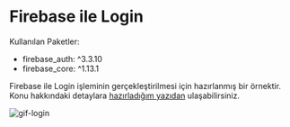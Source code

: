 # Firebase ile Login

Kullanılan Paketler:

  - firebase_auth: ^3.3.10
  - firebase_core: ^1.13.1

Firebase ile Login işleminin gerçekleştirilmesi için hazırlanmış bir örnektir. 
Konu hakkındaki detaylara [hazırladığım yazıdan](https://medium.com/@busraefe/flutterda-firebase-ile-login-i%CC%87%C5%9Flemi-281d3285f80f) ulaşabilirsiniz.


![gif-login](https://user-images.githubusercontent.com/58303242/158656889-02e4a4b3-f1e9-452d-a61c-bf2ad375391a.gif)
